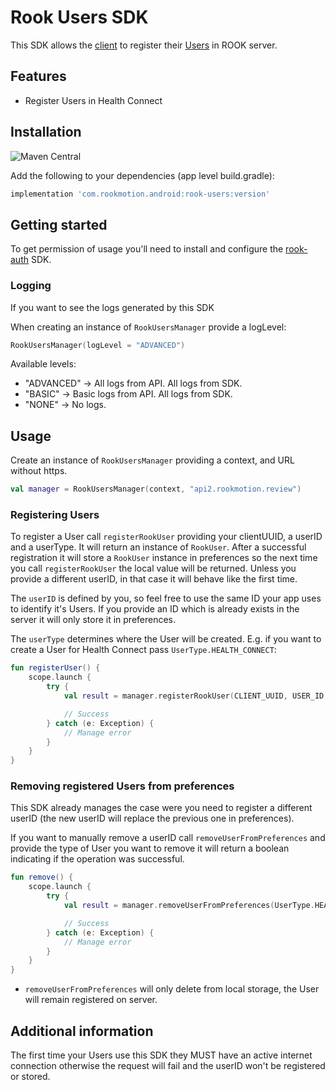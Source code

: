 # Rook Users SDK

This SDK allows the [client](https://docs.tryrook.io/docs/Definitions/#client) to register their [Users](https://docs.tryrook.io/docs/Definitions/#User) in ROOK server.

## Features

* Register Users in Health Connect

## Installation

![Maven Central](https://img.shields.io/maven-central/v/com.rookmotion.android/rook-users?color=%23F44336)

Add the following to your dependencies (app level build.gradle):

```groovy
implementation 'com.rookmotion.android:rook-users:version'
```

## Getting started

To get permission of usage you'll need to install and configure
the [rook-auth](https://mvnrepository.com/artifact/com.rookmotion.android/rook-auth)
SDK.

### Logging

If you want to see the logs generated by this SDK

When creating an instance of `RookUsersManager` provide a logLevel:

```kotlin
RookUsersManager(logLevel = "ADVANCED")
```

Available levels:

* "ADVANCED" -> All logs from API. All logs from SDK.
* "BASIC" -> Basic logs from API. All logs from SDK.
* "NONE" -> No logs.

## Usage

Create an instance of `RookUsersManager` providing a context, and URL without https.

```kotlin
val manager = RookUsersManager(context, "api2.rookmotion.review")
```

### Registering Users

To register a User call `registerRookUser` providing your clientUUID, a userID and a userType. It
will return an instance of `RookUser`. After a successful registration it will store a `RookUser`
instance in preferences so the next time you call `registerRookUser` the local value will be
returned. Unless you provide a different userID, in that case it will behave like the first time.

The `userID` is defined by you, so feel free to use the same ID your app uses to identify it's
Users. If you provide an ID which is already exists in the server it will only store it in
preferences.

The `userType` determines where the User will be created. E.g. if you want to create a User for
Health Connect pass `UserType.HEALTH_CONNECT`:

```kotlin
fun registerUser() {
    scope.launch {
        try {
            val result = manager.registerRookUser(CLIENT_UUID, USER_ID, UserType.HEALTH_CONNECT)

            // Success
        } catch (e: Exception) {
            // Manage error
        }
    }
}
```

### Removing registered Users from preferences

This SDK already manages the case were you need to register a different userID (the new userID
will replace the previous one in preferences).

If you want to manually remove a userID call `removeUserFromPreferences` and provide the type of
User you want to remove it will return a boolean indicating if the operation was successful.

```kotlin
fun remove() {
    scope.launch {
        try {
            val result = manager.removeUserFromPreferences(UserType.HEALTH_CONNECT)

            // Success
        } catch (e: Exception) {
            // Manage error
        }
    }
}
```

* `removeUserFromPreferences` will only delete from local storage, the User will remain registered
  on server.

## Additional information

The first time your Users use this SDK they MUST have an active internet connection otherwise
the request will fail and the userID won't be registered or stored.
